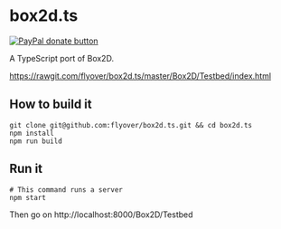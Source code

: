# box2d.ts

[![PayPal donate button](https://www.paypalobjects.com/en_US/i/btn/btn_donate_SM.gif)](https://www.paypal.com/cgi-bin/webscr?cmd=_donations&business=H9KUEZTZHHTXQ&lc=US&item_name=box2d.ts&currency_code=USD&bn=PP-DonationsBF:btn_donate_SM.gif:NonHosted "Donate to this project using Paypal")

A TypeScript port of Box2D.

https://rawgit.com/flyover/box2d.ts/master/Box2D/Testbed/index.html


## How to build it

```
git clone git@github.com:flyover/box2d.ts.git && cd box2d.ts
npm install
npm run build
```

## Run it

```
# This command runs a server
npm start
```

Then go on http://localhost:8000/Box2D/Testbed
